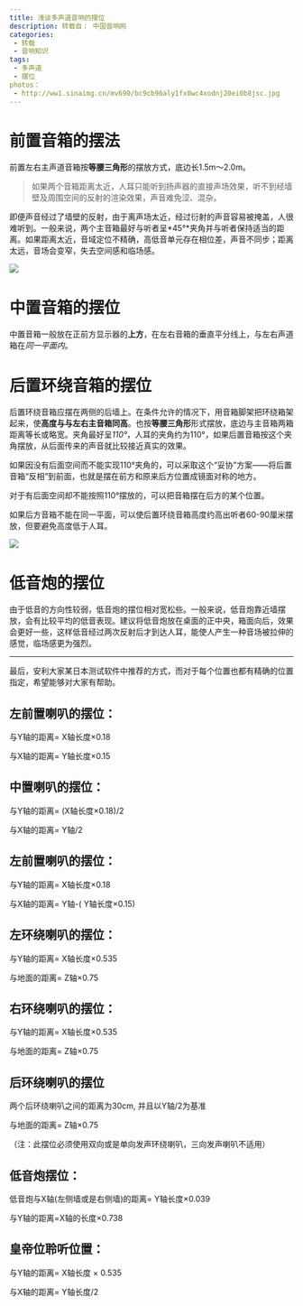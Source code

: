 ```yaml
---
title: 浅谈多声道音响的摆位
description: 转载自： 中国音响网
categories: 
 - 转载
 - 音响知识
tags:
 - 多声道
 - 摆位
photos：
 - http://ww1.sinaimg.cn/mv690/bc9cb96aly1fx0wc4xodnj20ei0b8jsc.jpg
---
```


# 前置音箱的摆法
前置左右主声道音箱按**等腰三角形**的摆放方式，底边长1.5m～2.0m。
> 如果两个音箱距离太近，人耳只能听到扬声器的直接声场效果，听不到经墙壁及周围空间的反射的渲染效果，声音难免涩、混杂。

即便声音经过了墙壁的反射，由于离声场太近，经过衍射的声音容易被掩盖，人很难听到。一般来说，两个主音箱最好与听者呈*45°*夹角并与听者保持适当的距离。如果距离太近，音域定位不精确，高低音单元存在相位差，声音不同步；距离太远，音场会变窄，失去空间感和临场感。

![](http://ww1.sinaimg.cn/large/bc9cb96aly1fx0whjb49jj20kd0akjt5.jpg)

# 中置音箱的摆位
中置音箱一般放在正前方显示器的**上方**，在左右音箱的垂直平分线上，与左右声道箱在*同一平面内*。

# 后置环绕音箱的摆位
后置环绕音箱应摆在两侧的后墙上。在条件允许的情况下，用音箱脚架把环绕箱架起来，使**高度与与左右主音箱同高**。也按**等腰三角形**形式摆放，底边与主音箱两箱距离等长或略宽。夹角最好呈*110°*，人耳的夹角约为110°，如果后置音箱按这个夹角摆放，从后面传来的声音就比较接近真实的效果。

如果因没有后面空间而不能实现110°夹角的，可以采取这个“妥协”方案——将后置音箱“反相”到前面，也就是摆在前方和原来后方位置成镜面对称的地方。

对于有后面空间却不能按照110°摆放的，可以把音箱摆在后方的某个位置。

如果后方音箱不能在同一平面，可以使后置环绕音箱高度约高出听者60\-90厘米摆放，但要避免高度低于人耳。

![](http://ww1.sinaimg.cn/large/bc9cb96aly1fx0wmtnwryj20k70dqq66.jpg)

# 低音炮的摆位
由于低音的方向性较弱，低音炮的摆位相对宽松些。一般来说，低音炮靠近墙摆放，会有比较平均的低音表现。建议将低音炮放在桌面的正中央，箱面向后，效果会更好一些，这样低音经过两次反射后才到达人耳，能使人产生一种音场被拉伸的感觉，临场感更为强烈。

---

最后，安利大家某日本测试软件中推荐的方式，而对于每个位置也都有精确的位置指定，希望能够对大家有帮助。
## 左前置喇叭的摆位：

与Y轴的距离= X轴长度×0.18

与X轴的距离= Y轴长度×0.15

## 中置喇叭的摆位：

与Y轴的距离= (X轴长度×0.18)/2

与X轴的距离= Y轴/2

## 左前置喇叭的摆位：

与Y轴的距离= X轴长度×0.18

与X轴的距离= Y轴-( Y轴长度×0.15)

## 左环绕喇叭的摆位：

与Y轴的距离= X轴长度×0.535

与地面的距离= Z轴×0.75

## 右环绕喇叭的摆位：

与Y轴的距离= X轴长度×0.535

与地面的距离= Z轴×0.75

## 后环绕喇叭的摆位

两个后环绕喇叭之间的距离为30cm, 并且以Y轴/2为基准

与地面的距离= Z轴×0.75

（注：此摆位必须使用双向或是单向发声环绕喇叭，三向发声喇叭不适用）

## 低音炮摆位：

低音炮与X轴(左侧墙或是右侧墙)的距离= Y轴长度×0.039

与Y轴的距离=X轴的长度×0.738

## 皇帝位聆听位置：

与Y轴的距离= X轴长度 × 0.535

与X轴的距离= Y轴长度/2